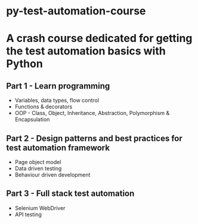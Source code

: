 # py-test-automation-course
# A crash course dedicated for getting the test automation basics with Python

## Part 1 - Learn programming
* Variables, data types, flow control
* Functions & decorators
* OOP - Class, Object, Inheritance, Abstraction, Polymorphism & Encapsulation

## Part 2 - Design patterns and best practices for test automation framework
* Page object model
* Data driven testing
* Behaviour driven development

## Part 3 - Full stack test automation
* Selenium WebDriver
* API testing
